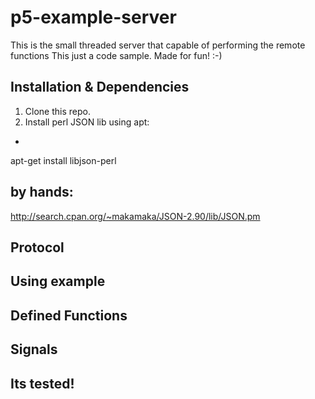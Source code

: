 p5-example-server
=================

This is the small threaded server that capable of performing the remote functions
This just a code sample. Made for fun! :-)

Installation & Dependencies
---
1. Clone this repo.
2. Install perl JSON lib
using apt:
-
apt-get install libjson-perl

by hands:
-
http://search.cpan.org/~makamaka/JSON-2.90/lib/JSON.pm





Protocol
---

Using example
---

Defined Functions
---

Signals
---

Its tested!
---
